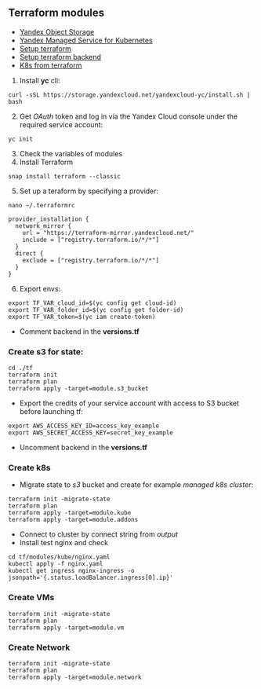 ## Terraform modules

- [Yandex Object Storage](https://yandex.cloud/ru/docs/storage)
- [Yandex Managed Service for Kubernetes](https://yandex.cloud/ru/docs/managed-kubernetes)
- [Setup terraform](https://yandex.cloud/ru/docs/tutorials/infrastructure-management/terraform-quickstart)
- [Setup terraform backend](https://yandex.cloud/ru/docs/tutorials/infrastructure-management/terraform-state-storage)
- [K8s from terraform](https://yandex.cloud/ru/docs/managed-kubernetes/operations/kubernetes-cluster/kubernetes-cluster-create)

1. Install **yc** cli:
```
curl -sSL https://storage.yandexcloud.net/yandexcloud-yc/install.sh | bash
```
2. Get *OAuth* token and log in via the Yandex Cloud console under the required service account:
```
yc init
```
3. Check the variables of modules
4. Install Terraform
```
snap install terraform --classic
```
5. Set up a teraform by specifying a provider:
```
nano ~/.terraformrc
```
```
provider_installation {
  network_mirror {
    url = "https://terraform-mirror.yandexcloud.net/"
    include = ["registry.terraform.io/*/*"]
  }
  direct {
    exclude = ["registry.terraform.io/*/*"]
  }
}
```
6. Export envs:
```
export TF_VAR_cloud_id=$(yc config get cloud-id)
export TF_VAR_folder_id=$(yc config get folder-id)
export TF_VAR_token=$(yc iam create-token)
```
- Comment backend in the **versions.tf**
### Create s3 for state:
```
cd ./tf
terraform init
terraform plan
terraform apply -target=module.s3_bucket
```
- Export the credits of your service account with access to S3 bucket before launching tf:
```
export AWS_ACCESS_KEY_ID=access_key_example
export AWS_SECRET_ACCESS_KEY=secret_key_example
```
- Uncomment backend in the **versions.tf**
### Create k8s
- Migrate state to *s3* bucket and create for example *managed k8s cluster*:
```
terraform init -migrate-state
terraform plan
terraform apply -target=module.kube
terraform apply -target=module.addons
```
- Connect to cluster by connect string from *output*
- Install test nginx and check
```
cd tf/modules/kube/nginx.yaml
kubectl apply -f nginx.yaml
kubectl get ingress nginx-ingress -o jsonpath='{.status.loadBalancer.ingress[0].ip}'
```
### Create VMs
```
terraform init -migrate-state
terraform plan
terraform apply -target=module.vm
```
### Create Network
```
terraform init -migrate-state
terraform plan
terraform apply -target=module.network
```